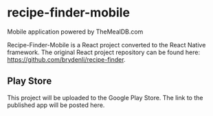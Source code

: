 # recipe-finder-mobile
Mobile application powered by TheMealDB.com

Recipe-Finder-Mobile is a React project converted to the React Native framework. The original React project repository can be found here: https://github.com/brydenli/recipe-finder.

## Play Store
This project will be uploaded to the Google Play Store. The link to the published app will be posted here.
